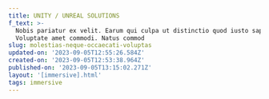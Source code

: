 ```yaml
---
title: UNITY / UNREAL SOLUTIONS
f_text: >-
  Nobis pariatur ex velit. Earum qui culpa ut distinctio quod iusto sapiente.
  Voluptate amet commodi. Natus commod
slug: molestias-neque-occaecati-voluptas
updated-on: '2023-09-05T12:55:26.584Z'
created-on: '2023-09-05T12:53:38.964Z'
published-on: '2023-09-05T13:15:02.271Z'
layout: '[immersive].html'
tags: immersive
---
```



